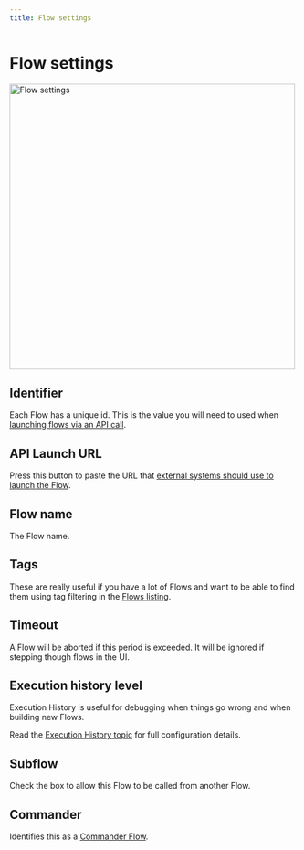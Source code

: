 ```yaml
---
title: Flow settings
---
```


# Flow settings

<img src="/img/flows/flow-settings.png" alt="Flow settings" width="500" />

## Identifier
Each Flow has a unique id. This is the value you will need to used when [launching flows via an API call](/user-guide/launching/Launching-flows).

## API Launch URL
Press this button to paste the URL that [external systems should use to launch the Flow](/user-guide/launching/Launching-flows). 

## Flow name
The Flow name.

## Tags
These are really useful if you have a lot of Flows and want to be able to find them using tag 
filtering in the [Flows listing](Flows-listing).

## Timeout
A Flow will be aborted if this period is exceeded. It will be ignored if stepping though flows in the UI.

## Execution history level
Execution History is useful for debugging when things go wrong and when building new Flows. 

Read the [Execution History topic](Execution-history) for full configuration details. 

## Subflow
Check the box to allow this Flow to be called from another Flow.

## Commander
Identifies this as a [Commander Flow](Commander).